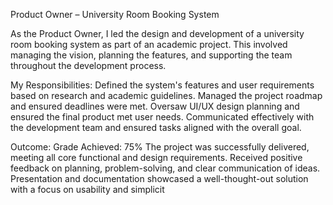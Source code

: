 Product Owner – University Room Booking System

As the Product Owner, I led the design and development of a university room booking system as part of an academic project. This involved managing the vision, planning the features, and supporting the team throughout the development process.

 My Responsibilities:
Defined the system's features and user requirements based on research and academic guidelines.
Managed the project roadmap and ensured deadlines were met.
Oversaw UI/UX design planning and ensured the final product met user needs.
Communicated effectively with the development team and ensured tasks aligned with the overall goal.

Outcome:
Grade Achieved: 75%
The project was successfully delivered, meeting all core functional and design requirements.
Received positive feedback on planning, problem-solving, and clear communication of ideas.
Presentation and documentation showcased a well-thought-out solution with a focus on usability and simplicit
